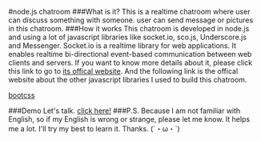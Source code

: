 #node.js chatroom
###What is it?
  This is a realtime chatroom where user can discuss something with someone. user can send message or pictures in this chatroom.
###How it works
  This chatroom is developed in node.js and using a lot of javascript libraries like socket.io, sco.js, Underscore.js and Messenger. Socket.io is a realtime library for web applications. It enables realtime bi-directional event-based communication between web clients and servers. If you want to know more details about it, please click this link to go to [its offical website](http://socket.io/).
  And the following link is the offical website about the other javascript libraries I used to build this chatroom.   
  
[bootcss](http://www.bootcss.com/)

###Demo
Let's talk.  [click here!](https://cold-shadow.gomix.me/chat)
###P.S.
Because I am not familiar with English, so if my English is wrong or strange, please let me know. It helps me a lot. I'll try my best to learn it. Thanks. (´・ω・`)

